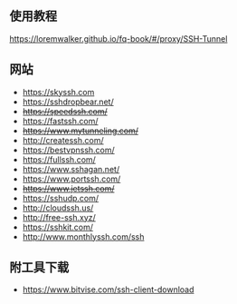 ## 使用教程

https://loremwalker.github.io/fq-book/#/proxy/SSH-Tunnel

## 网站

* https://skyssh.com
* https://sshdropbear.net/
* <s>https://speedssh.com/</s>
* https://fastssh.com/
* <s>https://www.mytunneling.com/</s>
* http://createssh.com/
* https://bestvpnssh.com/
* https://fullssh.com/
* https://www.sshagan.net/
* https://www.portssh.com/
* <s>https://www.jetssh.com/</s>
* https://sshudp.com/
* http://cloudssh.us/
* http://free-ssh.xyz/
* https://sshkit.com/
* http://www.monthlyssh.com/ssh

## 附工具下载

* https://www.bitvise.com/ssh-client-download

<!--
* https://contassh.com/

-->
